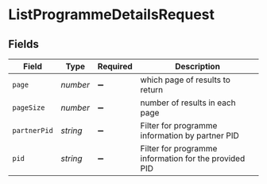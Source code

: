 # ListProgrammeDetailsRequest


## Fields

| Field                                                 | Type                                                  | Required                                              | Description                                           |
| ----------------------------------------------------- | ----------------------------------------------------- | ----------------------------------------------------- | ----------------------------------------------------- |
| `page`                                                | *number*                                              | :heavy_minus_sign:                                    | which page of results to return                       |
| `pageSize`                                            | *number*                                              | :heavy_minus_sign:                                    | number of results in each page                        |
| `partnerPid`                                          | *string*                                              | :heavy_minus_sign:                                    | Filter for programme information by partner PID       |
| `pid`                                                 | *string*                                              | :heavy_minus_sign:                                    | Filter for programme information for the provided PID |